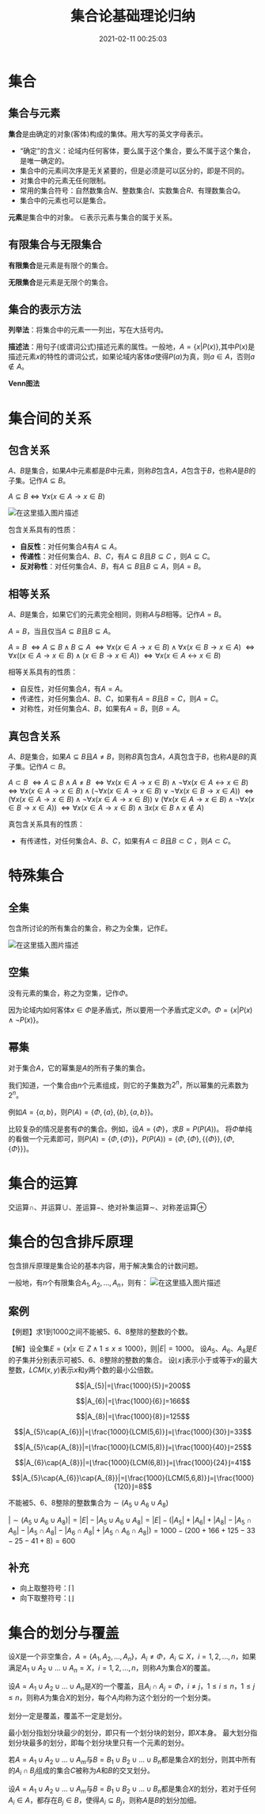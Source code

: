 ﻿---
title: 集合论基础理论归纳
date: 2021-02-11 00:25:03
summary: 本文探讨集合论的基础理论。
mathjax: true
tags:
- 离散数学
categories:
- 计算机科学的数学基础
---

# 集合

## 集合与元素

**集合**是由确定的对象(客体)构成的集体。用大写的英文字母表示。
- “确定”的含义：论域内任何客体，要么属于这个集合，要么不属于这个集合，是唯一确定的。
- 集合中的元素间次序是无关紧要的，但是必须是可以区分的，即是不同的。
- 对集合中的元素无任何限制。
- 常用的集合符号：自然数集合$N$、整数集合$I$、实数集合$R$、有理数集合$Q$。
- 集合中的元素也可以是集合。

**元素**是集合中的对象。
$\in$表示元素与集合的属于关系。

## 有限集合与无限集合

**有限集合**是元素是有限个的集合。

**无限集合**是元素是无限个的集合。

## 集合的表示方法

**列举法**：将集合中的元素一一列出，写在大括号内。

**描述法**：用句子(或谓词公式)描述元素的属性。一般地，$A=\{x|P(x)\}$,其中$P(x)$是描述元素$x$的特性的谓词公式，如果论域内客体$a$使得$P(a)$为真，则$a∈A$，否则$a\notin{A}$。

**Venn图法**

# 集合间的关系

## 包含关系

$A$、$B$是集合，如果$A$中元素都是$B$中元素，则称$B$包含$A$，$A$包含于$B$，也称$A$是$B$的子集。记作$A\subseteq{B}$。

$A\subseteq{B}⇔∀x(x∈A→x∈B)$

![在这里插入图片描述](https://img-blog.csdnimg.cn/dba3e0c5588e4b7a87ee886161422435.png)

包含关系具有的性质：
- **自反性**：对任何集合$A$有$A\subseteq{A}$。
- **传递性**：对任何集合$A$、$B$、$C$，有$A\subseteq{B}$且$B\subseteq{C}$ ，则$A\subseteq{C}$。
- **反对称性**：对任何集合$A$、$B$，有$A\subseteq{B}$且$B\subseteq{A}$，则$A=B$。

## 相等关系

$A$、$B$是集合，如果它们的元素完全相同，则称$A$与$B$相等。记作$A=B$。

$A=B$，当且仅当$A\subseteq{B}$且$B\subseteq{A}$。

$A=B$
$⇔A⊆B\wedge{B⊆A}$
$⇔∀x(x∈A→x∈B)\wedge∀x(x∈B→x∈A)$
$⇔∀x((x∈A→x∈B)\wedge(x∈B→x∈A))$
$⇔∀x(x∈A↔x∈B)$

相等关系具有的性质：
- 自反性，对任何集合$A$，有$A=A$。
- 传递性，对任何集合$A$、$B$、$C$，如果有$A=B$且$B=C$，则$A=C$。
- 对称性，对任何集合$A$、$B$，如果有$A=B$，则$B=A$。

## 真包含关系

$A$、$B$是集合，如果$A⊆B$且$A≠B$，则称$B$真包含$A$，$A$真包含于$B$，也称$A$是$B$的真子集。记作$A⊂B$。

$A⊂B$
$⇔A⊆B∧A≠B$
$⇔∀x(x∈A→x∈B)∧¬∀x(x∈A↔x∈B)$
$⇔∀x(x∈A→x∈B)∧(¬∀x(x∈A→x∈B)∨¬∀x(x∈B→x∈A))$
$⇔(∀x(x∈A→x∈B)∧¬∀x(x∈A→x∈B))∨(∀x(x∈A→x∈B)∧¬∀x(x∈B→x∈A))$
$⇔∀x(x∈A→x∈B)∧∃x(x∈B∧x\notin{A})$

真包含关系具有的性质：
- 有传递性，对任何集合$A$、$B$、$C$，如果有$A⊂B$且$B⊂C$ ，则$A⊂C$。

# 特殊集合

## 全集

包含所讨论的所有集合的集合，称之为全集，记作$E$。

![在这里插入图片描述](https://img-blog.csdnimg.cn/f438b8b67afc4be0a17f7109c75b7f28.png)

## 空集

没有元素的集合，称之为空集，记作$Φ$。

因为论域内如何客体$x∈Φ$是矛盾式，所以要用一个矛盾式定义$Φ$。$Φ=\{x| P(x)∧¬P(x)\}$。

## 幂集

对于集合$A$，它的幂集是$A$的所有子集的集合。

我们知道，一个集合由$n$个元素组成，则它的子集数为$2^n$，所以幂集的元素数为$2^n$。

例如$A=\{a,b\}$，则$P(A)=\{\Phi,\{a\},\{b\},\{a,b\}\}$。

比较复杂的情况是套有$\Phi$的集合。例如，设$A=\{\Phi\}$，求$B=P(P(A))$。
将$\Phi$单纯的看做一个元素即可，则$P(A)=\{\Phi,\{\Phi\}\}$，$P(P(A))=\{\Phi,\{\Phi\},\{\{\Phi\}\},\{\Phi,\{\Phi\}\}\}$。

# 集合的运算

交运算$\cap$、并运算$\cup$、差运算$-$、绝对补集运算$\sim$、对称差运算$\oplus$

# 集合的包含排斥原理

包含排斥原理是集合论的基本内容，用于解决集合的计数问题。

一般地，有$n$个有限集合$A_{1},A_{2},...,A_{n}$，则有：
![在这里插入图片描述](https://img-blog.csdnimg.cn/20210211002726995.png)

## 案例

【例题】求1到1000之间不能被5、6、8整除的整数的个数。

【解】设全集$E=\{x|x\in{Z}\wedge{1≤x≤1000}\}$，则$|E|=1000$。
设$A_{5}$、$A_{6}$、$A_{8}$是$E$的子集并分别表示可被$5$、$6$、$8$整除的整数的集合。
设$⌊x⌋$表示小于或等于$x$的最大整数，$LCM(x,y)$表示$x$和$y$两个数的最小公倍数。

$$|A_{5}|=⌊\frac{1000}{5}⌋=200$$

$$|A_{6}|=⌊\frac{1000}{6}⌋=166$$

$$|A_{8}|=⌊\frac{1000}{8}⌋=125$$

$$|A_{5}\cap{A_{6}}|=⌊\frac{1000}{LCM(5,6)}⌋=⌊\frac{1000}{30}⌋=33$$

$$|A_{5}\cap{A_{8}}|=⌊\frac{1000}{LCM(5,8)}⌋=⌊\frac{1000}{40}⌋=25$$

$$|A_{6}\cap{A_{8}}|=⌊\frac{1000}{LCM(6,8)}⌋=⌊\frac{1000}{24}⌋=41$$

$$|A_{5}\cap{A_{6}}\cap{A_{8}}|=⌊\frac{1000}{LCM(5,6,8)}⌋=⌊\frac{1000}{120}⌋=8$$

不能被5、6、8整除的整数集合为$\sim(A_{5}\cup{A_{6}}\cup{A_{8}})$

$|\sim(A_{5}\cup{A_{6}}\cup{A_{8}})|=|E|-|A_{5}\cup{A_{6}}\cup{A_{8}}|=|E|-(|A_{5}|+|A_{6}|+|A_{8}|-|A_{5}\cap{A_{6}}|-|A_{5}\cap{A_{8}}|-|A_{6}\cap{A_{8}}|+|A_{5}\cap{A_{6}}\cap{A_{8}}|)=1000-(200+166+125-33-25-41+8)=600$

## 补充

- 向上取整符号：⌈⌉
- 向下取整符号：⌊⌋

# 集合的划分与覆盖

设$X$是一个非空集合，$A=\{A_{1},A_{2},...,A_{n}\}$，$A_{i}≠\Phi$，$A_{i}⊆X$，$i=1,2,...,n$，如果满足$A_{1}\cup{A_{2}}\cup{...}\cup{A_{n}}=X$，$i=1,2,...,n$，则称$A$为集合$X$的覆盖。

设$A=A_{1}\cup{A_{2}}\cup{...}\cup{A_{n}}$是$X$的一个覆盖，且$A_{i}\cap{A_{j}}=\Phi$，$i≠j$，$1≤i≤n$，$1≤j≤n$，则称$A$为集合$X$的划分，每个$A_{i}$均称为这个划分的一个划分类。

划分一定是覆盖，覆盖不一定是划分。

最小划分指划分块最少的划分，即只有一个划分块的划分，即$X$本身。
最大划分指划分块最多的划分，即每个划分块里只有一个元素的划分。

若$A=A_{1}\cup{A_{2}}\cup{...}\cup{A_{m}}$与$B=B_{1}\cup{B_{2}}\cup{...}\cup{B_{n}}$都是集合$X$的划分，则其中所有的$A_{i}\cap{B_{j}}$组成的集合$C$被称为$A$和$B$的交叉划分。

设$A=A_{1}\cup{A_{2}}\cup{...}\cup{A_{m}}$与$B=B_{1}\cup{B_{2}}\cup{...}\cup{B_{n}}$都是集合$X$的划分，若对于任何$A_{i}\in{A}$，都存在$B_{j}\in{B}$，使得$A_{i}⊆B_{j}$，则称$A$是$B$的划分加细。
